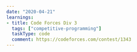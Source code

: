 ```yaml
---
date: "2020-04-21"
learnings:
- title: Code Forces Div 3
  tags: ["competitive-programming"]
  taskType: code
  comment: https://codeforces.com/contest/1343
---
```


